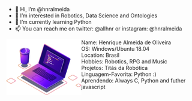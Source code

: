 - 👋 Hi, I’m @hnralmeida
- 👀 I’m interested in Robotics, Data Science and Ontologies
- 🌱 I’m currently learning Python
- 📫 You can reach me on twitter: @allhnr or instagram: @hnralmeida

<img src="computer-illustration.png" align="left" width="200px"/>
Name: Henrique Almeida de Oliveira
<br>
OS: Windows/Ubuntu 18.04 
<br>
Location: Brasil
<br>
Hobbies: Robotics, RPG and Music
<br>
Projetos: Titãs da Robótica
<br>
Linguagem-Favorita: Python :)
<br>
Aprendendo: Always C, Python and futher javascript

<!---
hnralmeida/hnralmeida is a ✨ special ✨ repository because its `README.md` (this file) appears on your GitHub profile.
You can click the Preview link to take a look at your changes.
--->
